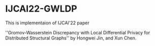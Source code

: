 # IJCAI22-GWLDP

This is implementaion of IJCAI'22 paper

''Gromov-Wasserstein Discrepancy with Local Differential Privacy for Distributed Structural Graphs'' by Hongwei Jin, and Xun Chen.
